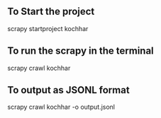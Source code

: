 ## To Start the project 
scrapy startproject kochhar
## To run the scrapy in the terminal
scrapy crawl kochhar 
## To output as JSONL format 
scrapy crawl kochhar -o output.jsonl
